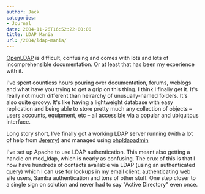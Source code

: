 ```yaml
---
author: Jack
categories:
- Journal
date: 2004-11-26T16:52:22+00:00
title: LDAP Mania
url: /2004/ldap-mania/
---
```


[OpenLDAP][1] is difficult, confusing and comes with lots and lots of incomprehensible documentation. Or at least that has been my experience with it.

I've spent countless hours pouring over documentation, forums, weblogs and what have you trying to get a grip on this thing. I think I finally get it. It's really not much different than heirarchy of unusually-named folders. It's also quite groovy. It's like having a lightweight database with easy replication and being able to store pretty much any collection of objects &#8211; users accounts, equipment, etc &#8211; all accessible via a popular and ubiquitous interface.

Long story short, I've finally got a working LDAP server running (with a lot of help from [Jeremy][2]) and managed using [phpldapadmin][3]

I've set up Apache to use LDAP authentication. This meant also getting a handle on mod_ldap, which is nearly as confusing. The crux of this is that I now have hundreds of contacts available via LDAP (using an authenticated query) which I can use for lookups in my email client, authenticating web site users, Samba authentication and tons of other stuff. One step closer to a single sign on solution and never had to say "Active Directory" even once.

 [1]: http://www.openldap.org
 [2]: http://www.jeremydurham.com
 [3]: http://phpldapadmin.sourceforge.net/